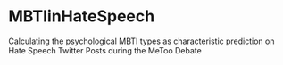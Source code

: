 # MBTIinHateSpeech
Calculating the psychological MBTI types as characteristic prediction on Hate Speech Twitter Posts during the MeToo Debate
